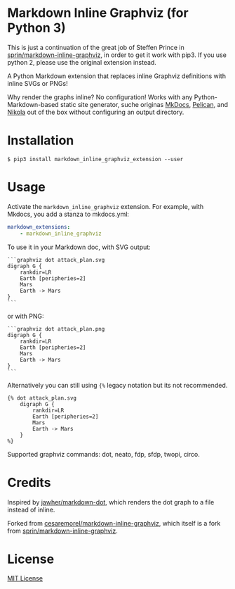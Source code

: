 Markdown Inline Graphviz (for Python 3)
=======================================

This is just a continuation of the great job of Steffen Prince in [sprin/markdown-inline-graphviz](https://github.com/sprin/markdown-inline-graphviz), 
in order to get it work with pip3. If you use python 2, please use the original extension instead.

A Python Markdown extension that replaces inline Graphviz definitions with
inline SVGs or PNGs!

Why render the graphs inline? No configuration! Works with any
Python-Markdown-based static site generator, suche originas
[MkDocs](http://www.mkdocs.org/), [Pelican](http://blog.getpelican.com/), and
[Nikola](https://getnikola.com/) out of the box without configuring an output
directory.

# Installation

    $ pip3 install markdown_inline_graphviz_extension --user

# Usage

Activate the `markdown_inline_graphviz` extension. For example, with Mkdocs, you add a
stanza to mkdocs.yml:

```yaml
markdown_extensions:
    - markdown_inline_graphviz
```

To use it in your Markdown doc, with SVG output:

    ```graphviz dot attack_plan.svg
    digraph G {
        rankdir=LR
        Earth [peripheries=2]
        Mars
        Earth -> Mars
    }
    ```

or with PNG:

    ```graphviz dot attack_plan.png
    digraph G {
        rankdir=LR
        Earth [peripheries=2]
        Mars
        Earth -> Mars
    }
    ```

Alternatively you can still using `{%` legacy notation but its not recommended.

```
{% dot attack_plan.svg
    digraph G {
        rankdir=LR
        Earth [peripheries=2]
        Mars
        Earth -> Mars
    }
%}
```

Supported graphviz commands: dot, neato, fdp, sfdp, twopi, circo.

# Credits

Inspired by [jawher/markdown-dot](https://github.com/jawher/markdown-dot),
which renders the dot graph to a file instead of inline.

Forked from [cesaremorel/markdown-inline-graphviz](https://github.com/cesaremorel/markdown-inline-graphviz), which itself is a fork from [sprin/markdown-inline-graphviz](https://github.com/sprin/markdown-inline-graphviz).

# License

[MIT License](http://www.opensource.org/licenses/mit-license.php)
